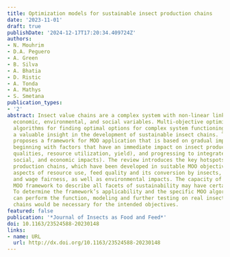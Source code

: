 ```yaml
---
title: Optimization models for sustainable insect production chains
date: '2023-11-01'
draft: true
publishDate: '2024-12-17T17:20:34.409724Z'
authors:
- N. Mouhrim
- D.A. Peguero
- A. Green
- B. Silva
- A. Bhatia
- D. Ristic
- A. Tonda
- A. Mathys
- S. Smetana
publication_types:
- '2'
abstract: Insect value chains are a complex system with non-linear links between many
  economic, environmental, and social variables. Multi-objective optimization (MOO)
  algorithms for finding optimal options for complex system functioning can provide
  a valuable insight in the development of sustainable insect chains. This review
  proposes a framework for MOO application that is based on gradual implementation,
  beginning with factors that have an immediate impact on insect production (feed
  qualities, resource utilization, yield), and progressing to integrated units (environmental,
  social, and economic impacts). The review introduces the key hotspots of insect
  production chains, which have been developed in suitable MOO objectives. They represent
  aspects of resource use, feed quality and its conversion by insects, labor safety
  and wage fairness, as well as environmental impacts. The capacity of the suggested
  MOO framework to describe all facets of sustainability may have certain limits.
  To determine the framework’s applicability and the specific MOO algorithms that
  can perform the function, modeling and further testing on real insect production
  chains would be necessary for the intended objectives.
featured: false
publication: '*Journal of Insects as Food and Feed*'
doi: 10.1163/23524588-20230148
links:
- name: URL
  url: http://dx.doi.org/10.1163/23524588-20230148
---
```


